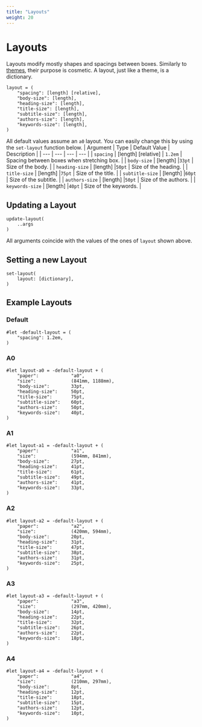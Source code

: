 ```yaml
---
title: "Layouts"
weight: 20
---
```


# Layouts
Layouts modify mostly shapes and spacings between boxes.
Similarly to [themes](/documentation/themes), their purpose is cosmetic.
A layout, just like a theme, is a dictionary.
```typst
layout = (
    "spacing": [length] [relative],
    "body-size": [length],
    "heading-size": [length],
    "title-size": [length],
    "subtitle-size": [length],
    "authors-size": [length],
    "keywords-size": [length],
)
```
All default values assume an `a0` layout.
You can easily change this by using the `set-layout` function below.
| Argument | Type | Default Value | Description |
| --- | --- | --- | --- |
| `spacing` | [length] [relative] | `1.2em` | Spacing between boxes when stretching box. |
| `body-size` | [length] |`33pt` | Size of the body. |
| `heading-size` | [length] |`50pt` | Size of the heading. |
| `title-size` | [length] |`75pt` | Size of the title. |
| `subtitle-size` | [length] |`60pt` | Size of the subtitle. |
| `authors-size` | [length] |`50pt` | Size of the authors. |
| `keywords-size` | [length] |`40pt` | Size of the keywords. |


## Updating a Layout
```typst
update-layout(
    ..args
)
```
All arguments coincide with the values of the ones of `layout` shown above.

## Setting a new Layout
```typst
set-layout(
    layout: [dictionary],
)
```

## Example Layouts
### Default
```typst
#let -default-layout = (
    "spacing": 1.2em,
)
```
### A0
```typst
#let layout-a0 = -default-layout + (
    "paper":            "a0",
    "size":             (841mm, 1188mm),
    "body-size":        33pt,
    "heading-size":     50pt,
    "title-size":       75pt,
    "subtitle-size":    60pt,
    "authors-size":     50pt,
    "keywords-size":    40pt,
)
```
### A1
```typst
#let layout-a1 = -default-layout + (
    "paper":            "a1",
    "size":             (594mm, 841mm),
    "body-size":        27pt,
    "heading-size":     41pt,
    "title-size":       61pt,
    "subtitle-size":    49pt,
    "authors-size":     41pt,
    "keywords-size":    33pt,
)
```
### A2
```typst
#let layout-a2 = -default-layout + (
    "paper":            "a2",
    "size":             (420mm, 594mm),
    "body-size":        20pt,
    "heading-size":     31pt,
    "title-size":       47pt,
    "subtitle-size":    38pt,
    "authors-size":     31pt,
    "keywords-size":    25pt,
)
```
### A3
```typst
#let layout-a3 = -default-layout + (
    "paper":            "a3",
    "size":             (297mm, 420mm),
    "body-size":        14pt,
    "heading-size":     22pt,
    "title-size":       32pt,
    "subtitle-size":    26pt,
    "authors-size":     22pt,
    "keywords-size":    18pt,
)
```
### A4
```typst
#let layout-a4 = -default-layout + (
    "paper":            "a4",
    "size":             (210mm, 297mm),
    "body-size":        8pt,
    "heading-size":     12pt,
    "title-size":       18pt,
    "subtitle-size":    15pt,
    "authors-size":     12pt,
    "keywords-size":    10pt,
)
```
